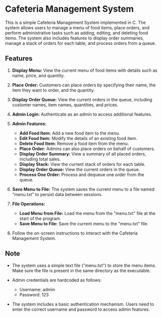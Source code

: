 
# Cafeteria Management System

This is a simple Cafeteria Management System implemented in C. The system allows users to manage a menu of food items, place orders, and perform administrative tasks such as adding, editing, and deleting food items. The system also includes features to display order summaries, manage a stack of orders for each table, and process orders from a queue.

## Features

1. **Display Menu:** View the current menu of food items with details such as name, price, and quantity.

2. **Place Order:** Customers can place orders by specifying their name, the item they want to order, and the quantity.

3. **Display Order Queue:** View the current orders in the queue, including customer names, item names, quantities, and prices.

4. **Admin Login:** Authenticate as an admin to access additional features.

5. **Admin Features:**
   - **Add Food Item:** Add a new food item to the menu.
   - **Edit Food Item:** Modify the details of an existing food item.
   - **Delete Food Item:** Remove a food item from the menu.
   - **Place Order:** Admins can also place orders on behalf of customers.
   - **Display Order Summary:** View a summary of all placed orders, including total sales.
   - **Display Stack:** View the current stack of orders for each table.
   - **Display Order Queue:** View the current orders in the queue.
   - **Process One Order:** Process and dequeue one order from the queue.

6. **Save Menu to File:** The system saves the current menu to a file named "menu.txt" to persist data between sessions.

7. **File Operations:**
   - **Load Menu from File:** Load the menu from the "menu.txt" file at the start of the program.
   - **Save Menu to File:** Save the current menu to the "menu.txt" file.


4. Follow the on-screen instructions to interact with the Cafeteria Management System.

## Note

- The system uses a simple text file ("menu.txt") to store the menu items. Make sure the file is present in the same directory as the executable.

- Admin credentials are hardcoded as follows:
  - Username: admin
  - Password: 123

- The system includes a basic authentication mechanism. Users need to enter the correct username and password to access admin features.